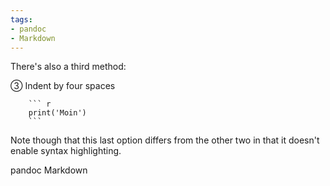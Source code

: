 ```yaml
---
tags:
- pandoc
- Markdown
---
```


There's also a third method:

③ Indent by four spaces

        ``` r
        print('Moin')
        ```

Note though that this last option differs from the other two in that it
doesn't enable syntax highlighting.

pandoc Markdown
